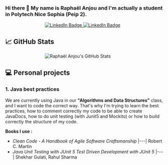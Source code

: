 ### Hi there 👋 My name is Raphaël Anjou and I'm actually a student in Polytech Nice Sophia (Peip 2).

<div style="  display: block;
  margin-left: auto;
  margin-right: auto;
  width: 50%;">
  <a href="https://www.linkedin.com/in/raphael-anjou/">
    <img src="https://img.shields.io/badge/LinkedIn-blue?logo=linkedin&logoColor=white" alt="LinkedIn Badge"/>
  </a>
  <a href="https://www.flickr.com/people/raphael-anjou/">
    <img src="https://img.shields.io/badge/Flickr-blue?logo=flickr&logoColor=white" alt="LinkedIn Badge"/>
  </a>
</div>

## :chart_with_upwards_trend: GitHub Stats

<div style="  display: block;
  margin-left: auto;
  margin-right: auto;
  width: 50%;">
    <a>
        <img src="https://github-readme-stats.vercel.app/api?username=naxomi&show_icons=true&theme=cobalt&count_private=true" alt="Raphaël Anjou's GitHub Stats"/>
    </a>
</div>

## :computer: Personal projects

### 1. Java best practices

We are currently using Java in our **"Algorithms and Data Structures"** class, and I want to code the correct way.
That's why I'm trying to learn the best practices, how to comment correctly my code to be able to create JavaDocs, how
to do unit testing (with Junit5 and Mockito) or how to build correctly the structure of my code.

**Books I use :**

- _Clean Code - A Handbook of Agile Software Craftsmanship_ |---| Robert C. Martin
- _Java Unit Testing with JUnit 5 Test Driven Development with JUnit 5_ |---| Shekhar Gulati, Rahul Sharma
